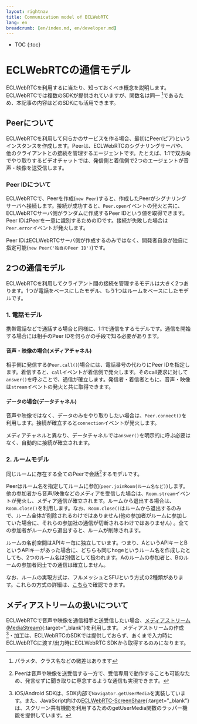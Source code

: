 ```yaml
---
layout: rightnav
title: Communication model of ECLWebRTC
lang: en
breadcrumb: [en/index.md, en/developer.md]
---
```


- TOC
{:toc}

# ECLWebRTCの通信モデル

ECLWebRTCを利用するに当たり、知っておくべき概念を説明します。ECLWebRTCでは複数のSDKが提供されていますが、関数名は同一 [^1]であるため、本記事の内容はどのSDKにも活用できます。

[^1]: パラメタ、クラス名などの微差はあります

## Peerについて

ECLWebRTCを利用して何らかのサービスを作る場合、最初にPeer(ピア)というインスタンスを作成します。Peerは、ECLWebRTCのシグナリングサーバや、他のクライアントとの接続を管理するエージェントです。たとえば、1:1で双方向でやり取りするビデオチャットでは、発信側と着信側で2つのエージェントが音声・映像を送受信します。

### Peer IDについて

ECLWebRTCで、Peerを作成(`new Peer`)すると、作成したPeerがシグナリングサーバへ接続します。接続が成功すると、`Peer.open`イベントの発火と共に、ECLWebRTCサーバ側がランダムに作成するPeer IDという値を取得できます。Peer IDはPeerを一意に識別するためのIDです。接続が失敗した場合は`Peer.error`イベントが発火します。

Peer IDはECLWebRTCサーバ側が作成するのみではなく、開発者自身が独自に指定可能(`new Peer('独自のPeer ID')`)です。

## 2つの通信モデル

ECLWebRTCを利用してクライアント間の接続を管理するモデルは大きく2つあります。1つが電話をベースにしたモデル、もう1つはルームをベースにしたモデルです。

### 1. 電話モデル

携帯電話などで通話する場合と同様に、1:1で通信をするモデルです。通信を開始する場合には相手のPeer IDを何らかの手段で知る必要があります。

#### 音声・映像の場合(メディアチャネル)

相手側に発信する(`Peer.call()`)場合には、電話番号の代わりにPeer IDを指定します。着信すると、`call`イベントが着信側で発火します。そのcall要求に対して`answer()`を呼ぶことで、通信が確立します。発信者・着信者ともに、音声・映像は`stream`イベントの発火と共に取得できます。

#### データの場合(データチャネル)

音声や映像ではなく、データのみをやり取りしたい場合は、`Peer.connect()`を利用します。接続が確立すると`connection`イベントが発火します。

メディアチャネルと異なり、データチャネルでは`answer()`を明示的に呼ぶ必要はなく、自動的に接続が確立されます。

### 2. ルームモデル

同じルームに存在する全てのPeerで会話[^2]するモデルです。

Peerはルーム名を指定してルームに参加(`peer.joinRoom(ルーム名など)`)します。他の参加者から音声/映像などのメディアを受信した場合は、`Room.stream`イベントが発火し、メディア通信が確立されます。ルームから退出する場合は、`Room.close()`を利用します。なお、`Room.close()`はルームから退出するのみで、ルーム全体が削除されるわけではありません(他の参加者がルームに参加していた場合に、それらの参加社の通信が切断されるわけではありません) 。全ての参加者がルームから退出すると、ルームが削除されます。

ルームの名前空間はAPIキー毎に独立しています。つまり、AというAPIキーとBというAPIキーがあった場合に、どちらも同じhogeというルーム名を作成したとしても、2つのルーム名は別個として扱われます。Aのルームの参加者と、Bのルームの参加者同士での通信は確立しません。

なお、ルームの実現方式は、フルメッシュとSFUという方式の2種類があります。これらの方式の詳細は、[こちら](https://webrtc.ecl.ntt.com/sfu.html)で確認できます。

[^2]:  Peerは音声や映像を送受信する一方で、受信専用で動作することも可能なため、発言せずに聞き取りに専念するような通信も実現できます。

## メディアストリームの扱いについて

ECLWebRTCで音声や映像を通信相手と送受信したい場合、[メディアストリーム(MediaStream)](https://www.w3.org/TR/mediacapture-streams/#mediastream){:target="_blank"}を利用します。 メディアストリームの作成[^3]・加工は、ECLWebRTCのSDKでは提供しておらず、あくまで入力時にECLWebRTCに渡す/出力時にECLWebRTC SDKから取得するのみになります。

[^3]: iOS/Android SDKは、SDK内部で`Navigator.getUserMedia`を実装しています。また、JavaScript向けの[ECLWebRTC-ScreenShare](https://github.com/ECLWebRTC/ECLWebRTC-screenshare){:target="_blank"}は、スクリーン共有機能を利用するためのgetUserMedia関数のラッパー機能を提供しています。